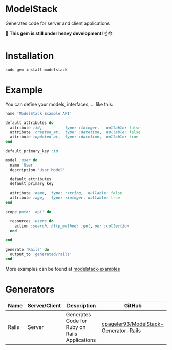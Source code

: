 # ModelStack
Generates code for server and client applications

🚸 **This gem is still under heavy development!** ☝😳

# Installation

    sudo gem install modelstack

# Example

You can define your models, interfaces, ... like this:
```ruby
name 'ModelStack Example API'

default_attributes do
  attribute :id,          type: :integer,   nullable: false
  attribute :created_at,  type: :datetime,  nullable: false
  attribute :updated_at,  type: :datetime,  nullable: true
end

default_primary_key :id

model :user do
  name 'User'
  description 'User Model'

  default_attributes
  default_primary_key

  attribute :name,  type: :string,  nullable: false
  attribute :age,   type: :integer, nullable: true
end

scope path: 'api' do

  resources :users do
    action :search, http_method: :get, on: :collection
  end
  
end

generate 'Rails' do
  output_to 'generated/rails'
end
```
More examples can be found at [modelstack-examples](https://github.com/cpageler93/ModelStack/tree/master/example)


# Generators
Name            | Server/Client     | Description                            | GitHub
----------------|-------------------|----------------------------------------|-----
Rails           | Server            | Generates Code for Ruby on Rails Applications |  [cpageler93/ModelStack-Generator-Rails](https://github.com/cpageler93/ModelStack-Generator-Rails)

